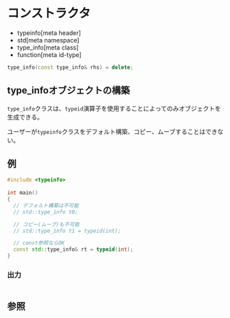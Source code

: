 # コンストラクタ
* typeinfo[meta header]
* std[meta namespace]
* type_info[meta class]
* function[meta id-type]

```cpp
type_info(const type_info& rhs) = delete;
```

## type_infoオブジェクトの構築
`type_info`クラスは、`typeid`演算子を使用することによってのみオブジェクトを生成できる。

ユーザーが`typeinfo`クラスをデフォルト構築、コピー、ムーブすることはできない。


## 例
```cpp
#include <typeinfo>
 
int main()
{
  // デフォルト構築は不可能
  // std::type_info t0;

  // コピー(ムーブ)も不可能
  // std::type_info t1 = typeid(int);

  // const参照ならOK
  const std::type_info& rt = typeid(int);
}
```

### 出力
```
```

## 参照


